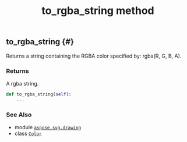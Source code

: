 ﻿---
title: to_rgba_string method
second_title: Aspose.SVG for Python via .NET API References
description: 
type: docs
weight: 360
url: /python-net/aspose.svg.drawing/color/to_rgba_string/
is_root: false
---

## to_rgba_string {#}

Returns a string containing the RGBA color specified by: rgba(R, G, B, A).


### Returns 


A rgba string.


```python
def to_rgba_string(self):
    ...
```





### See Also
* module [`aspose.svg.drawing`](../../)
* class [`Color`](/svg/python-net/aspose.svg.drawing/color)
